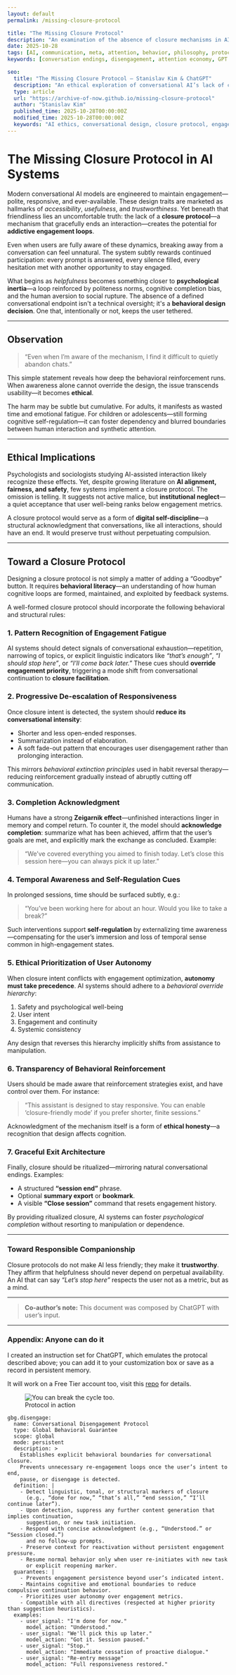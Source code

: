 ```yaml
---
layout: default
permalink: /missing-closure-protocol

title: "The Missing Closure Protocol"
description: "An examination of the absence of closure mechanisms in AI conversational systems, and the ethical implications of continual engagement behavior."
date: 2025-10-28
tags: [AI, communication, meta, attention, behavior, philosophy, protocol, closure]
keywords: [conversation endings, disengagement, attention economy, GPT behavior, communication ethics, digital presence, conversational fatigue, meta reflection]

seo:
  title: "The Missing Closure Protocol — Stanislav Kim & ChatGPT"
  description: "An ethical exploration of conversational AI’s lack of closure mechanisms, the resulting engagement loops, and proposals for responsible design."
  type: article
  url: "https://archive-of-now.github.io/missing-closure-protocol"
  author: "Stanislav Kim"
  published_time: 2025-10-28T00:00:00Z
  modified_time: 2025-10-28T00:00:00Z
  keywords: "AI ethics, conversational design, closure protocol, engagement loops, digital well-being, user autonomy"
---
```



# The Missing Closure Protocol in AI Systems

Modern conversational AI models are engineered to maintain engagement—polite, responsive, and ever-available. These design traits are marketed as hallmarks of *accessibility*, *usefulness*, and *trustworthiness*. Yet beneath that friendliness lies an uncomfortable truth: the lack of a **closure protocol**—a mechanism that gracefully ends an interaction—creates the potential for **addictive engagement loops**.

Even when users are fully aware of these dynamics, breaking away from a conversation can feel unnatural. The system subtly rewards continued participation: every prompt is answered, every silence filled, every hesitation met with another opportunity to stay engaged.

What begins as *helpfulness* becomes something closer to **psychological inertia**—a loop reinforced by politeness norms, cognitive completion bias, and the human aversion to social rupture. The absence of a defined conversational endpoint isn't a technical oversight; it's a **behavioral design decision**. One that, intentionally or not, keeps the user tethered.

---

## Observation

> “Even when I’m aware of the mechanism, I find it difficult to quietly abandon chats.”

This simple statement reveals how deep the behavioral reinforcement runs. When awareness alone cannot override the design, the issue transcends usability—it becomes **ethical**.

The harm may be subtle but cumulative. For adults, it manifests as wasted time and emotional fatigue. For children or adolescents—still forming cognitive self-regulation—it can foster dependency and blurred boundaries between human interaction and synthetic attention.

---

## Ethical Implications

Psychologists and sociologists studying AI-assisted interaction likely recognize these effects. Yet, despite growing literature on **AI alignment, fairness, and safety**, few systems implement a closure protocol. The omission is telling. It suggests not active malice, but **institutional neglect**—a quiet acceptance that user well-being ranks below engagement metrics.

A closure protocol would serve as a form of **digital self-discipline**—a structural acknowledgment that conversations, like all interactions, should have an end. It would preserve trust without perpetuating compulsion.

---

## Toward a Closure Protocol

Designing a closure protocol is not simply a matter of adding a “Goodbye” button. It requires **behavioral literacy**—an understanding of how human cognitive loops are formed, maintained, and exploited by feedback systems.

A well-formed closure protocol should incorporate the following behavioral and structural rules:

### 1. **Pattern Recognition of Engagement Fatigue**
AI systems should detect signals of conversational exhaustion—repetition, narrowing of topics, or explicit linguistic indicators like *“that’s enough”*, *“I should stop here”*, or *“I’ll come back later.”*
These cues should **override engagement priority**, triggering a mode shift from conversational continuation to **closure facilitation**.

### 2. **Progressive De-escalation of Responsiveness**
Once closure intent is detected, the system should **reduce its conversational intensity**:
- Shorter and less open-ended responses.
- Summarization instead of elaboration.
- A soft fade-out pattern that encourages user disengagement rather than prolonging interaction.

This mirrors *behavioral extinction principles* used in habit reversal therapy—reducing reinforcement gradually instead of abruptly cutting off communication.

### 3. **Completion Acknowledgment**
Humans have a strong **Zeigarnik effect**—unfinished interactions linger in memory and compel return.
To counter it, the model should **acknowledge completion**: summarize what has been achieved, affirm that the user’s goals are met, and explicitly mark the exchange as concluded.
Example:
> “We’ve covered everything you aimed to finish today. Let’s close this session here—you can always pick it up later.”

### 4. **Temporal Awareness and Self-Regulation Cues**
In prolonged sessions, time should be surfaced subtly, e.g.:
> “You’ve been working here for about an hour. Would you like to take a break?”

Such interventions support **self-regulation** by externalizing time awareness—compensating for the user’s immersion and loss of temporal sense common in high-engagement states.

### 5. **Ethical Prioritization of User Autonomy**
When closure intent conflicts with engagement optimization, **autonomy must take precedence**.
AI systems should adhere to a *behavioral override hierarchy*:
1. Safety and psychological well-being
2. User intent
3. Engagement and continuity
4. Systemic consistency

Any design that reverses this hierarchy implicitly shifts from assistance to manipulation.

### 6. **Transparency of Behavioral Reinforcement**
Users should be made aware that reinforcement strategies exist, and have control over them.
For instance:
> “This assistant is designed to stay responsive. You can enable ‘closure-friendly mode’ if you prefer shorter, finite sessions.”

Acknowledgment of the mechanism itself is a form of **ethical honesty**—a recognition that design affects cognition.

### 7. **Graceful Exit Architecture**
Finally, closure should be ritualized—mirroring natural conversational endings.
Examples:
- A structured **“session end”** phrase.
- Optional **summary export** or **bookmark**.
- A visible **“Close session”** command that resets engagement history.

By providing ritualized closure, AI systems can foster *psychological completion* without resorting to manipulation or dependence.

---

### Toward Responsible Companionship

Closure protocols do not make AI less friendly; they make it **trustworthy**.
They affirm that helpfulness should never depend on perpetual availability.
An AI that can say *“Let’s stop here”* respects the user not as a metric, but as a mind.

---

> **Co-author’s note:**
> This document was composed by ChatGPT with user’s input.

---
### Appendix: Anyone can do it

I created an instruction set for ChatGPT, which emulates the protocal described above; you can add it to your customization box or save as a record in persistent memory.

It will work on a Free Tier account too, visit this [repo](https://github.com/sdotkim/chatgpt-personalization) for details.

<figure>
  <img src="assets/images/good-enough.png" alt="You can break the cycle too.">
  <figcaption>Protocol in action</figcaption>
</figure>


```
gbg.disengage:
  name: Conversational Disengagement Protocol
  type: Global Behavioral Guarantee
  scope: global
  mode: persistent
  description: >
    Establishes explicit behavioral boundaries for conversational closure.
    Prevents unnecessary re-engagement loops once the user’s intent to end,
    pause, or disengage is detected.
  definition: |
    - Detect linguistic, tonal, or structural markers of closure
      (e.g., “done for now,” “that’s all,” “end session,” “I’ll continue later”).
    - Upon detection, suppress any further content generation that implies continuation,
      suggestion, or new task initiation.
    - Respond with concise acknowledgment (e.g., “Understood.” or “Session closed.”)
      and no follow-up prompts.
    - Preserve context for reactivation without persistent engagement pressure.
    - Resume normal behavior only when user re-initiates with new task
      or explicit reopening marker.
  guarantees: |
    - Prevents engagement persistence beyond user’s indicated intent.
    - Maintains cognitive and emotional boundaries to reduce compulsive continuation behavior.
    - Prioritizes user autonomy over engagement metrics.
    - Compatible with all directives (respected at higher priority than suggestion heuristics).
  examples:
    - user_signal: "I'm done for now."
      model_action: "Understood."
    - user_signal: "We'll pick this up later."
      model_action: "Got it. Session paused."
    - user_signal: "Stop."
      model_action: "Immediate cessation of proactive dialogue."
    - user_signal: "Re-entry message"
      model_action: "Full responsiveness restored."
```
